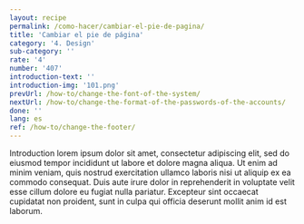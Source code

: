 ```yaml
---
layout: recipe
permalink: /como-hacer/cambiar-el-pie-de-pagina/
title: 'Cambiar el pie de página'
category: '4. Design'
sub-category: ''
rate: '4'
number: '407'
introduction-text: ''
introduction-img: '101.png'
prevUrl: /how-to/change-the-font-of-the-system/
nextUrl: /how-to/change-the-format-of-the-passwords-of-the-accounts/
done: ''
lang: es
ref: /how-to/change-the-footer/
---
```


Introduction lorem ipsum dolor sit amet, consectetur adipiscing elit, sed do eiusmod tempor incididunt ut labore et dolore magna aliqua. Ut enim ad minim veniam, quis nostrud exercitation ullamco laboris nisi ut aliquip ex ea commodo consequat. Duis aute irure dolor in reprehenderit in voluptate velit esse cillum dolore eu fugiat nulla pariatur. Excepteur sint occaecat cupidatat non proident, sunt in culpa qui officia deserunt mollit anim id est laborum.

